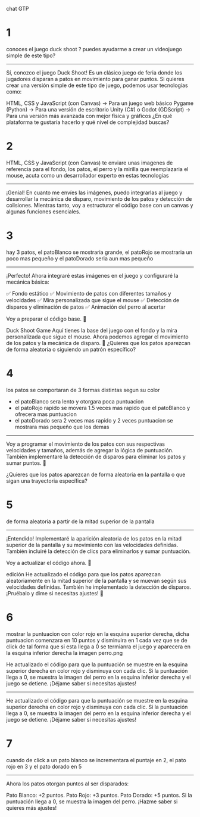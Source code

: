 chat GTP

# 1
conoces el juego duck shoot ? puedes ayudarme a crear un videojuego simple de este tipo?

-----------
Sí, conozco el juego Duck Shoot! Es un clásico juego de feria donde los jugadores disparan a patos en movimiento para ganar puntos. Si quieres crear una versión simple de este tipo de juego, podemos usar tecnologías como:

HTML, CSS y JavaScript (con Canvas) → Para un juego web básico
Pygame (Python) → Para una versión de escritorio
Unity (C#) o Godot (GDScript) → Para una versión más avanzada con mejor física y gráficos
¿En qué plataforma te gustaría hacerlo y qué nivel de complejidad buscas? 


# 2

HTML, CSS y JavaScript (con Canvas) te enviare unas imagenes de referencia para el fondo, los patos, el perro y la mirilla que reemplazaria el mouse, acuta como un desarrollador experto en estas tecnologias

---------------
¡Genial! En cuanto me envíes las imágenes, puedo integrarlas al juego y desarrollar la mecánica de disparo, movimiento de los patos y detección de colisiones. Mientras tanto, voy a estructurar el código base con un canvas y algunas funciones esenciales.

# 3
hay 3 patos, el patoBlanco se mostraria grande, el patoRojo se mostraria un poco mas pequeño y el patoDorado seria aun mas pequeño

----------------
¡Perfecto! Ahora integraré estas imágenes en el juego y configuraré la mecánica básica:

✅ Fondo estático
✅ Movimiento de patos con diferentes tamaños y velocidades
✅ Mira personalizada que sigue el mouse
✅ Detección de disparos y eliminación de patos
✅ Animación del perro al acertar

Voy a preparar el código base. 🚀

Duck Shoot Game
Aquí tienes la base del juego con el fondo y la mira personalizada que sigue el mouse. Ahora podemos agregar el movimiento de los patos y la mecánica de disparo. 🚀 ¿Quieres que los patos aparezcan de forma aleatoria o siguiendo un patrón específico?


# 4 
los patos se comportaran de 3 formas distintas segun su color
- el patoBlanco sera lento y otorgara poca puntuacion
- el patoRojo rapido se movera 1.5 veces mas rapido que el patoBlanco y ofrecera mas puntuacion
- el patoDorado sera 2 veces mas rapido y 2 veces puntuacion se mostrara mas pequeño que los demas

----------
Voy a programar el movimiento de los patos con sus respectivas velocidades y tamaños, además de agregar la lógica de puntuación. También implementaré la detección de disparos para eliminar los patos y sumar puntos. 🚀

¿Quieres que los patos aparezcan de forma aleatoria en la pantalla o que sigan una trayectoria específica?


# 5

de forma aleatoria a partir de la mitad superior de la pantalla

----------
¡Entendido! Implementaré la aparición aleatoria de los patos en la mitad superior de la pantalla y su movimiento con las velocidades definidas. También incluiré la detección de clics para eliminarlos y sumar puntuación.

Voy a actualizar el código ahora. 🚀

edición
He actualizado el código para que los patos aparezcan aleatoriamente en la mitad superior de la pantalla y se muevan según sus velocidades definidas. También he implementado la detección de disparos. ¡Pruébalo y dime si necesitas ajustes! 🚀


# 6

mostrar la puntuacion con color rojo en la esquina superior derecha,
dicha puntuacion comenzara en 10 puntos y  disminuira en 1 cada vez que se de click de tal forma que si esta llega a 0 se termianra el juego y aparecera en la esquina inferior derecha la imagen perro.png

He actualizado el código para que la puntuación se muestre en la esquina superior derecha en color rojo y disminuya con cada clic. Si la puntuación llega a 0, se muestra la imagen del perro en la esquina inferior derecha y el juego se detiene. ¡Déjame saber si necesitas ajustes!

------------

He actualizado el código para que la puntuación se muestre en la esquina superior derecha en color rojo y disminuya con cada clic. Si la puntuación llega a 0, se muestra la imagen del perro en la esquina inferior derecha y el juego se detiene. ¡Déjame saber si necesitas ajustes!

# 7 
cuando de click a un pato blanco se incrementara el puntaje en 2, el pato rojo en 3 y el pato dorado en 5

-------------
Ahora los patos otorgan puntos al ser disparados:

Pato Blanco: +2 puntos.
Pato Rojo: +3 puntos.
Pato Dorado: +5 puntos.
Si la puntuación llega a 0, se muestra la imagen del perro. ¡Hazme saber si quieres más ajustes! 
